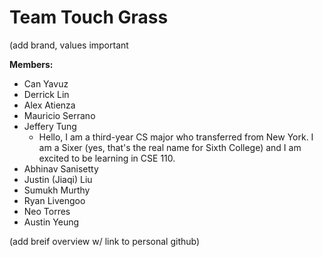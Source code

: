 # Team Touch Grass
(add brand, values important


**Members:**
- Can Yavuz
- Derrick Lin
- Alex Atienza
- Mauricio Serrano
- Jeffery Tung
  - Hello, I am a third-year CS major who transferred from New York. I am a Sixer (yes, that's the real name for Sixth College) and I am excited to be learning in CSE 110.
- Abhinav Sanisetty
- Justin (Jiaqi) Liu
- Sumukh Murthy
- Ryan Livengoo
- Neo Torres
- Austin Yeung

(add breif overview w/ link to personal github)
